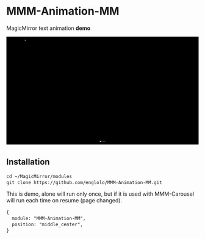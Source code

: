 # MMM-Animation-MM
MagicMirror text animation **demo**


![MagicMirror Demo gif](MagicMirror.gif)
## Installation
```
cd ~/MagicMirror/modules
git clone https://github.com/englolo/MMM-Animation-MM.git
```
This is demo, alone will run only once, but if it is used with MMM-Carousel will run each time on resume (page changed).
```
{
  module: "MMM-Animation-MM",
  position: "middle_center", 
}
```
